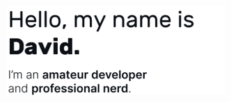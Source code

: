 <a href="#">
  <img align="center" src="https://raw.githubusercontent.com/djsime1/djsime1/main/Banner.png" title="Got dark mode?">
</a>